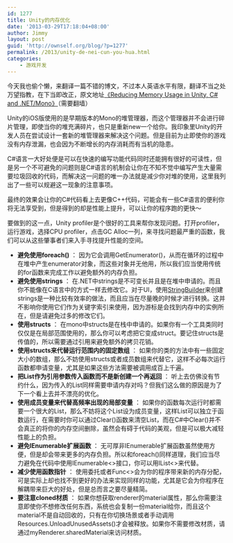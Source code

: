 ```yaml
---
id: 1277
title: Unity的内存优化
date: '2013-03-29T17:18:04+08:00'
author: Jimmy
layout: post
guid: 'http://ownself.org/blog/?p=1277'
permalink: /2013/unity-de-nei-cun-you-hua.html
categories:
    - 游戏开发
---
```


今天我也偷个懒，来翻译一篇不错的博文，不过本人英语水平有限，翻译不当之处万望指教，在下当即改正，原文地址[《Reducing Memory Usage in Unity, C# and .NET/Mono》](http://andrewfray.wordpress.com/2013/02/04/reducing-memory-usage-in-unity-c-and-netmono/)（需要翻墙）

Unity的iOS版使用的是早期版本的Mono的堆管理器，而这个管理器并不会进行碎片管理，即使当你的堆充满碎片，也只是重新new一个给你。我印象里Unity的开发人员在尝试设计一套新的堆管理器来解决这个问题。但是目前为止即使你的游戏没有内存泄漏，也会因为不断增长的内存消耗而有当机的隐患。

C#语言一大好处便是可以在快速的编写功能代码同时还能拥有很好的可读性，但是另一个不可避免的问题则是C#语言的机制会让你在不知不觉中编写产生大量需要垃圾回收的代码，而解决这一问题的唯一办法就是减少你对堆的使用，这里我列出了一些可以规避这一现象的注意事项。

最终的效果会让你的C#代码看上去更像C++代码，可能会有一些C#语言的便利你将无法享受到，但是得到的却是性能上提升，可以让你的程序跑的更快～

要做到的这一点，Unity profiler是个很好的工具来帮你发现问题。打开profiler，运行游戏，选择CPU profiler，点击GC Alloc一列，来寻找问题最严重的函数，我们可以从这些肇事者们来入手寻找提升性能的空间。

- **避免使用foreach()** ： 因为它会调用GetEnumerator()，从而在循环的过程中在堆中产生enumerator对象，而这些对象并无他用，所以我们应当使用传统的for函数来完成工作以避免额外的内存负担。
- **避免使用strings** ： 在.NET中strings是不可变长并且是在堆中申请的。而且你不能像在C语言中的方式一样去修改它。对于UI，使用[StringBuilder](http://msdn.microsoft.com/en-us/library/2839d5h5(v=vs.71).aspx "StringBuilder")来创建strings是一种比较有效率的做法，而且应当在尽量晚的时候才进行转换。这并不影响你使用它们作为关键字索引来使用，因为游标是会找到内存中的实例所在，但是请避免过多的修改它们。
- **使用structs** ： 在mono中structs是在栈中申请的。如果你有一个工具类同时仅仅是在局部范围使用的，那么你可以考虑把它变成struct。要记住structs是传值的，所以需要通过引用来避免额外的拷贝花销。
- **使用structs来代替运行范围内的固定数组** ： 如果你的类的方法中有一些固定大小的数组，那么不妨使用structs或者成员数组来代替它，这样不必每次运行函数都申请变量，尤其是如果这些方法需要被调用成百上千遍。
- **把List作为引用参数传入函数而不是新创建一个再返回** ： 听上去仿佛没有节约什么，因为传入的List同样需要申请内存对吗？但我们这么做的原因是为了下一个看上去并不漂亮的优化。
- **使用成员变量来代替高频率出现的局部变量** ： 如果你的函数每次运行时都需要一个很大的List，那么不妨将这个List设为成员变量，这样List可以独立于函数运行，在需要时你可以通过Clear()函数来清空List，而在C#中Clear()并不会真正的将你的内存空间删除，虽然会有碍于代码的美观，但是可以极大减轻性能上的负担。
- **避免IEnumerable扩展函数** ： 无可厚非IEnumerable扩展函数虽然使用方便，但是却会带来更多的内存负担。所以和foreach()同样道理，我们应当尽力避免在代码中使用IEnumerable\<\>接口，你可以用IList\<\>来代替。
- **减少使用函数指针** ： 使用委托或者Func\<\>会为你的程序带来新的内存分配，可是实际上却也找不到更好的办法来实现同样的功能，尤其是它会为你程序在解耦带来巨大的好处，但是总而言之要尽量精简。
- **要注意cloned材质** ： 如果你想获取renderer的material属性，那么你需要注意即使你不想修改任何东西，系统也会复制一份material给你，而且这个material不是自动回收的，只有在你切换场景或者手动调用Resources.UnloadUnusedAssets()才会被释放。如果你不需要修改材质，请通过myRenderer.sharedMaterial来访问材质。